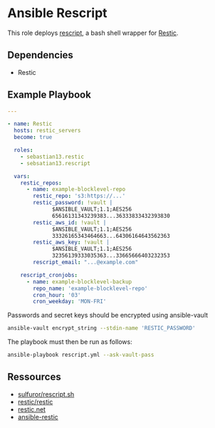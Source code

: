 # Ansible Rescript

This role deploys [rescript](https://gitlab.com/sulfuror/rescript.sh), a bash shell wrapper for [Restic](https://github.com/restic/restic).

## Dependencies

- Restic

## Example Playbook

```yaml
---

- name: Restic
  hosts: restic_servers
  become: true

  roles:
    - sebastian13.restic
    - sebsatian13.rescript

  vars:
    restic_repos:
      - name: example-blocklevel-repo
        restic_repo: 's3:https://...'
        restic_password: !vault |
              $ANSIBLE_VAULT;1.1;AES256
              65616131343239383...36333833432393830
        restic_aws_id: !vault |
              $ANSIBLE_VAULT;1.1;AES256
              33326165343464663...64306164643562363
        restic_aws_key: !vault |
              $ANSIBLE_VAULT;1.1;AES256
              32356139333035363...33665666403232353
        rescript_email: "...@example.com"

    rescript_cronjobs:
      - name: example-blocklevel-backup
        repo_name: 'example-blocklevel-repo'
        cron_hour: '03'
        cron_weekday: 'MON-FRI'
```

Passwords and secret keys should be encrypted using ansible-vault

```bash
ansible-vault encrypt_string --stdin-name 'RESTIC_PASSWORD'
```

The playbook must then be run as follows:

```bash
ansible-playbook rescript.yml --ask-vault-pass
```

## Ressources

- [sulfuror/rescript.sh](https://gitlab.com/sulfuror/rescript.sh)
- [restic/restic](https://github.com/restic/restic)
- [restic.net](https://restic.net/)
- [ansible-restic](https://github.com/sebastian13/ansible-restic)